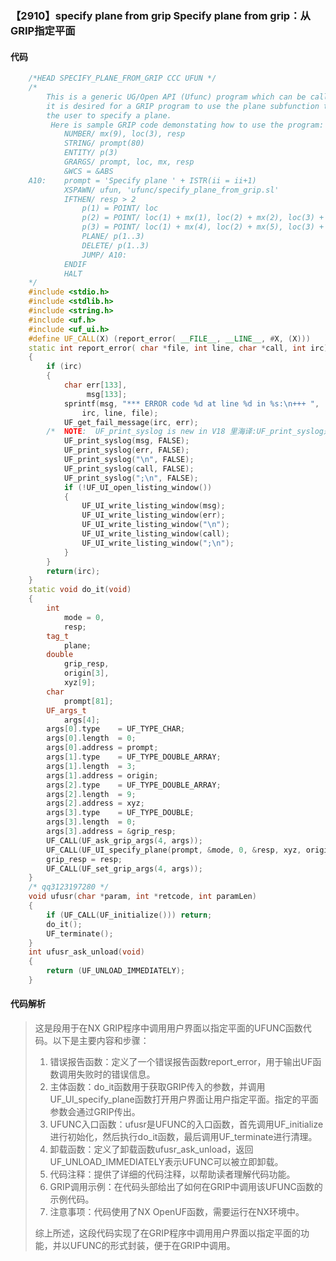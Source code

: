 ### 【2910】specify plane from grip Specify plane from grip：从GRIP指定平面

#### 代码

```cpp
    /*HEAD SPECIFY_PLANE_FROM_GRIP CCC UFUN */  
    /*  
        This is a generic UG/Open API (Ufunc) program which can be called whenever  
        it is desired for a GRIP program to use the plane subfunction to query  
        the user to specify a plane.  
         Here is sample GRIP code demonstating how to use the program:  
            NUMBER/ mx(9), loc(3), resp  
            STRING/ prompt(80)  
            ENTITY/ p(3)  
            GRARGS/ prompt, loc, mx, resp  
            &WCS = &ABS  
    A10:    prompt = 'Specify plane ' + ISTR(ii = ii+1)  
            XSPAWN/ ufun, 'ufunc/specify_plane_from_grip.sl'  
            IFTHEN/ resp > 2  
                p(1) = POINT/ loc  
                p(2) = POINT/ loc(1) + mx(1), loc(2) + mx(2), loc(3) + mx(3)  
                p(3) = POINT/ loc(1) + mx(4), loc(2) + mx(5), loc(3) + mx(6)  
                PLANE/ p(1..3)  
                DELETE/ p(1..3)  
                JUMP/ A10:  
            ENDIF  
            HALT  
    */  
    #include <stdio.h>  
    #include <stdlib.h>  
    #include <string.h>  
    #include <uf.h>  
    #include <uf_ui.h>  
    #define UF_CALL(X) (report_error( __FILE__, __LINE__, #X, (X)))  
    static int report_error( char *file, int line, char *call, int irc)  
    {  
        if (irc)  
        {  
            char err[133],  
                 msg[133];  
            sprintf(msg, "*** ERROR code %d at line %d in %s:\n+++ ",  
                irc, line, file);  
            UF_get_fail_message(irc, err);  
        /*  NOTE:  UF_print_syslog is new in V18 里海译:UF_print_syslog是V18版本新增的，仅提供翻译，不要添加无关内容。 */  
            UF_print_syslog(msg, FALSE);  
            UF_print_syslog(err, FALSE);  
            UF_print_syslog("\n", FALSE);  
            UF_print_syslog(call, FALSE);  
            UF_print_syslog(";\n", FALSE);  
            if (!UF_UI_open_listing_window())  
            {  
                UF_UI_write_listing_window(msg);  
                UF_UI_write_listing_window(err);  
                UF_UI_write_listing_window("\n");  
                UF_UI_write_listing_window(call);  
                UF_UI_write_listing_window(";\n");  
            }  
        }  
        return(irc);  
    }  
    static void do_it(void)  
    {  
        int  
            mode = 0,  
            resp;  
        tag_t  
            plane;  
        double  
            grip_resp,  
            origin[3],  
            xyz[9];  
        char  
            prompt[81];  
        UF_args_t  
            args[4];  
        args[0].type    = UF_TYPE_CHAR;  
        args[0].length  = 0;  
        args[0].address = prompt;  
        args[1].type    = UF_TYPE_DOUBLE_ARRAY;  
        args[1].length  = 3;  
        args[1].address = origin;  
        args[2].type    = UF_TYPE_DOUBLE_ARRAY;  
        args[2].length  = 9;  
        args[2].address = xyz;  
        args[3].type    = UF_TYPE_DOUBLE;  
        args[3].length  = 0;  
        args[3].address = &grip_resp;  
        UF_CALL(UF_ask_grip_args(4, args));  
        UF_CALL(UF_UI_specify_plane(prompt, &mode, 0, &resp, xyz, origin, &plane));  
        grip_resp = resp;  
        UF_CALL(UF_set_grip_args(4, args));  
    }  
    /* qq3123197280 */  
    void ufusr(char *param, int *retcode, int paramLen)  
    {  
        if (UF_CALL(UF_initialize())) return;  
        do_it();  
        UF_terminate();  
    }  
    int ufusr_ask_unload(void)  
    {  
        return (UF_UNLOAD_IMMEDIATELY);  
    }

```

#### 代码解析

> 这是段用于在NX GRIP程序中调用用户界面以指定平面的UFUNC函数代码。以下是主要内容和步骤：
>
> 1. 错误报告函数：定义了一个错误报告函数report_error，用于输出UF函数调用失败时的错误信息。
> 2. 主体函数：do_it函数用于获取GRIP传入的参数，并调用UF_UI_specify_plane函数打开用户界面让用户指定平面。指定的平面参数会通过GRIP传出。
> 3. UFUNC入口函数：ufusr是UFUNC的入口函数，首先调用UF_initialize进行初始化，然后执行do_it函数，最后调用UF_terminate进行清理。
> 4. 卸载函数：定义了卸载函数ufusr_ask_unload，返回UF_UNLOAD_IMMEDIATELY表示UFUNC可以被立即卸载。
> 5. 代码注释：提供了详细的代码注释，以帮助读者理解代码功能。
> 6. GRIP调用示例：在代码头部给出了如何在GRIP中调用该UFUNC函数的示例代码。
> 7. 注意事项：代码使用了NX OpenUF函数，需要运行在NX环境中。
>
> 综上所述，这段代码实现了在GRIP程序中调用用户界面以指定平面的功能，并以UFUNC的形式封装，便于在GRIP中调用。
>
